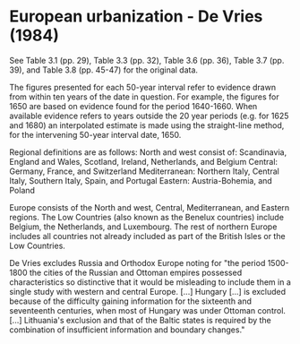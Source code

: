# European urbanization - De Vries (1984)

See Table 3.1 (pp. 29), Table 3.3 (pp. 32), Table 3.6 (pp. 36), Table 3.7 (pp. 39), and Table 3.8 (pp. 45-47) for the original data. 

The figures presented for each 50-year interval refer to evidence drawn from within ten years of the date in question. For example, the figures for 1650 are based on evidence found  for the period 1640-1660. When available evidence refers to years outside the 20 year periods (e.g. for 1625 and 1680) an interpolated estimate is made using the straight-line method, for the intervening 50-year interval date, 1650. 

Regional definitions are as follows: 
North and west consist of: Scandinavia, England and Wales, Scotland, Ireland, Netherlands, and Belgium
Central: Germany, France, and Switzerland
Mediterranean: Northern Italy, Central Italy, Southern Italy, Spain, and Portugal
Eastern: Austria-Bohemia, and Poland

Europe consists of the North and west, Central, Mediterranean, and Eastern regions.
The Low Countries (also known as the Benelux countries) include Belgium, the Netherlands, and Luxembourg.
The rest of northern Europe includes all countries not already included as part of the British Isles or the Low Countries.

De Vries excludes Russia and Orthodox Europe noting for "the period 1500-1800 the cities of the Russian and Ottoman empires possessed characteristics so distinctive that it would be misleading to include them in a single study with western and central Europe. [...] Hungary [...] is excluded because of the difficulty gaining information for the sixteenth and seventeenth centuries, when most of Hungary was under Ottoman control. [...] Lithuania's exclusion and that of the Baltic states is required by the combination of insufficient information and boundary changes."